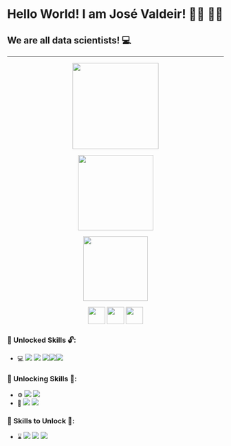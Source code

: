 

# Hello World! I am José Valdeir! :man_technologist: :man_scientist:

## We are all data scientists! :computer:

---------------------------------------------------------------------------------------------------------



<p align="center">
    <img height="200 em" src="https://github-readme-stats.vercel.app/api?username=Rumanns&amp;show_icons=true&amp;theme=synthwave&amp;include_all_commits=true&amp;count_private=true" style="max-width:100%;">





<p align="center">
    <img height="175em" src="https://github-readme-streak-stats.herokuapp.com/?user=Rumanns&amp;theme=synthwave"></p>






<p align="center">
    <img height="150em" src="https://github-readme-stats.vercel.app/api/top-langs/?username=Rumanns&amp;layout=compact&amp;langs_count=16&amp;theme=synthwave" style="max-width:100%;"></p>




<p align="center"><a href="https://web.digitalinnovation.one/users/valdeircomv?tab=achievements"><img src="https://christyschott.github.io/portfolio.github.io/assets/img/about/7.png" height="40"></a>
<a href="https://www.linkedin.com/in/jose-valdeir-paiva-araujo/"><img src="https://cdn.jsdelivr.net/gh/devicons/devicon/icons/linkedin/linkedin-original.svg" height="40"></a>
<a href="https://www.instagram.com/valdeircomv/"><img src="https://logodownload.org/wp-content/uploads/2017/04/instagram-logo.png" height="40"></a>



### :green_book: Unlocked Skills :unlock::

- :computer: <img src="https://img.shields.io/badge/-Python-333333?style=flat&amp;logo=Python&amp;logoColor=386F9F" style="max-width:100%;"> <img src="https://img.shields.io/badge/-Hmtl 5-333333?style=flat&amp;logo=Html5&amp;logoColor=E96228" style="max-width:100%;"> <img src="https://img.shields.io/badge/-CSS 3-333333?style=flat&amp;logo=Css3&amp;logoColor=29A4D8" style="max-width:100%;"><img src="https://img.shields.io/badge/-MySQL-333333?style=flat&amp;logo=MySQL&amp;logoColor=E08A4F" style="max-width:100%;"><img src="https://img.shields.io/badge/-GitHub-333333?style=flat&amp;logo=GitHub&amp;logoColor=FFFFFF" style="max-width:100%;">

### :orange_book: Unlocking Skills :closed_lock_with_key::

- :gear: <img src="https://img.shields.io/badge/-Java-333333?style=flat&amp;logo=Java&amp;logoColor=68C8EA" style="max-width:100%;"> <img src="https://img.shields.io/badge/-PostgreSQL-333333?style=flat&amp;logo=PostgreSQL&amp;logoColor=2E78BC" style="max-width:100%;"> 
- :robot: <img src="https://img.shields.io/badge/-MachineLearn-333333?style=flat&amp;logo=MachineLearn&amp;logoColor=FF9700" style="max-width:100%;"> <img src="https://img.shields.io/badge/-IA-333333?style=flat&amp;logo=IA&amp;logoColor=FF9700" style="max-width:100%;">

### :closed_book: Skills to Unlock 🔐:

- :hourglass: <img src="https://img.shields.io/badge/-Kotlin-333333?style=flat&amp;logo=Kotlin&amp;logoColor=786FAA" style="max-width:100%;"> <img src="https://img.shields.io/badge/-Android-333333?style=flat&amp;logo=Android&amp;logoColor=40B549" style="max-width:100%;"> <img src="https://img.shields.io/badge/-JavaScript-333333?style=flat&amp;logo=JavaScript&amp;logoColor=EED614" style="max-width:100%;"> 

